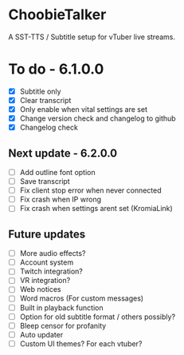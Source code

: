 # ChoobieTalker
A SST-TTS / Subtitle setup for vTuber live streams.

# To do - 6.1.0.0
- [x] Subtitle only 
- [x] Clear transcript
- [x] Only enable when vital settings are set
- [x] Change version check and changelog to github
- [x] Changelog check

## Next update - 6.2.0.0
- [ ] Add outline font option
- [ ] Save transcript
- [ ] Fix client stop error when never connected
- [ ] Fix crash when IP wrong
- [ ] Fix crash when settings arent set (KromiaLink)

## Future updates
- [ ] More audio effects?
- [ ] Account system
- [ ] Twitch integration?
- [ ] VR integration?
- [ ] Web notices
- [ ] Word macros (For custom messages)
- [ ] Built in playback function
- [ ] Option for old subtitle format / others possibly?
- [ ] Bleep censor for profanity
- [ ] Auto updater
- [ ] Custom UI themes? For each vtuber?
